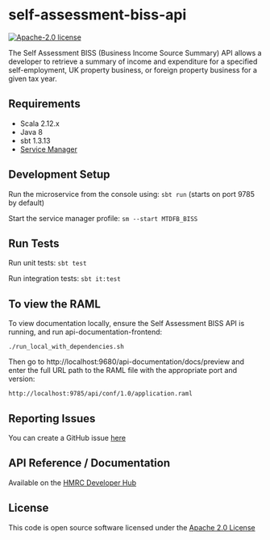 self-assessment-biss-api
========================

[![Apache-2.0 license](http://img.shields.io/badge/license-Apache-blue.svg)](http://www.apache.org/licenses/LICENSE-2.0.html)

The Self Assessment BISS (Business Income Source Summary) API allows a developer to retrieve a summary of income and expenditure for a specified self-employment, UK property business, or foreign property business for a given tax year.

## Requirements
- Scala 2.12.x
- Java 8
- sbt 1.3.13
- [Service Manager](https://github.com/hmrc/service-manager)

## Development Setup
Run the microservice from the console using: `sbt run` (starts on port 9785 by default)

Start the service manager profile: `sm --start MTDFB_BISS`
 
## Run Tests
Run unit tests: `sbt test`

Run integration tests: `sbt it:test`

## To view the RAML
To view documentation locally, ensure the Self Assessment BISS API is running, and run api-documentation-frontend:

```
./run_local_with_dependencies.sh
```

Then go to http://localhost:9680/api-documentation/docs/preview and enter the full URL path to the RAML file with the appropriate port and version:

```
http://localhost:9785/api/conf/1.0/application.raml
```

## Reporting Issues
You can create a GitHub issue [here](https://github.com/hmrc/self-assessment-biss-api/issues)

## API Reference / Documentation 
Available on the [HMRC Developer Hub](https://developer.service.hmrc.gov.uk/api-documentation/docs/api/service/self-assessment-biss-api/1.0)

## License
This code is open source software licensed under the [Apache 2.0 License]("http://www.apache.org/licenses/LICENSE-2.0.html")
